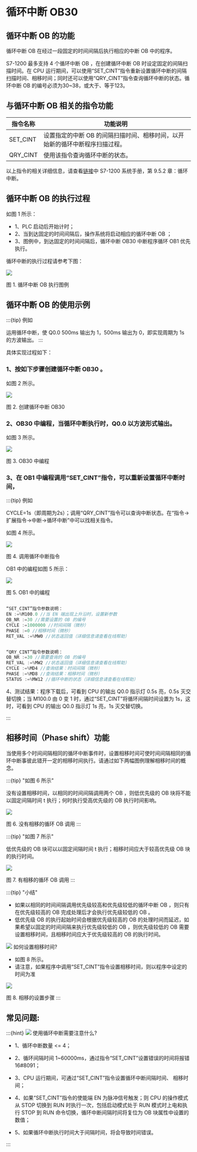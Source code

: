 
# 循环中断 OB30

## 循环中断 OB 的功能

循环中断 OB 在经过一段固定的时间间隔后执行相应的中断 OB 中的程序。

S7-1200 最多支持 4 个循环中断 OB ，在创建循环中断 OB 时设定固定的间隔扫描时间。在 CPU 运行期间，可以使用“SET\_CINT”指令重新设置循环中断的间隔扫描时间、相移时间；同时还可以使用“QRY\_CINT”指令查询循环中断的状态。循环中断 OB 的编号必须为30~38，或大于、等于123。

## 与循环中断 OB 相关的指令功能

| 指令名称 | 功能说明                                                                     |
| -------- | ---------------------------------------------------------------------------- |
| SET_CINT | 设置指定的中断 OB 的间隔扫描时间、相移时间，以开始新的循环中断程序扫描过程。 |
| QRY_CINT | 使用该指令查询循环中断的状态。                                               |

以上指令的相关详细信息，请查看[链接](../../../source/index.md)中 S7-1200 系统手册，第 9.5.2 章：循环中断。

## 循环中断 OB 的执行过程

如图 1 所示：

- 1、PLC 启动后开始计时；
- 2、当到达固定的时间间隔后，操作系统将启动相应的循环中断 OB ；
- 3、图例中，到达固定的时间间隔后，循环中断 OB30 中断程序循环 OB1 优先执行。

循环中断的执行过程请参考下图：

![](images/04-01.jpg)

图 1. 循环中断 OB 执行图例

## 循环中断 OB 的使用示例

:::{tip} 例如

运用循环中断，使 Q0.0 500ms 输出为 1，500ms 输出为 0，即实现周期为 1s 的方波输出。
:::

具体实现过程如下：

### 1、按如下步骤创建循环中断 OB30 。

如图 2 所示。

![](images/04-02.JPG)

图 2. 创建循环中断 OB30

### 2、OB30 中编程，当循环中断执行时，Q0.0 以方波形式输出。

如图 3 所示。

![](images/04-03.JPG)

图 3. OB30 中编程

### 3、在 OB1 中编程调用“SET\_CINT”指令，可以重新设置循环中断时间，

:::{tip} 例如

CYCLE=1s（即周期为2s）；调用“QRY\_CINT”指令可以查询中断状态。在“指令->扩展指令->中断->循环中断”中可以找相关指令。

如图 4 所示。

![](images/04-04.JPG)

图 4. 调用循环中断指令

OB1 中的编程如图 5 所示：

![](images/04-05.JPG)

图 5. OB1 中的编程

```c

“SET_CINT”指令参数说明：
EN :=%M100.0 //当 EN 端出现上升沿时，设置新参数 
OB_NR :=30 //需要设置的 OB 的编号 
CYCLE :=1000000 //时间间隔（微秒） 
PHASE :=0 //相移时间（微秒） 
RET_VAL :=%MW0 //状态返回值（详细信息请查看在线帮助） 

```


```c

“QRY_CINT”指令参数说明：
OB_NR :=30 //需要查询的 OB 的编号 
RET_VAL :=%MW2 //状态返回值（详细信息请查看在线帮助） 
CYCLE :=%MD4 //查询结果：时间间隔（微秒） 
PHASE :=%MD8 //查询结果：相移时间（微秒） 
STATUS :=%MW12 //循环中断的状态（详细信息请查看在线帮助） 

```

4、测试结果：程序下载后，可看到 CPU 的输出 Q0.0 指示灯 0.5s 亮，0.5s 灭交替切换；当 M100.0 由 0 变 1 时，通过“SET\_CINT”将循环间隔时间设置为 1s，这时，可看到 CPU 的输出 Q0.0 指示灯 1s 亮，1s 灭交替切换。

:::

## 相移时间（Phase shift）功能

当使用多个时间间隔相同的循环中断事件时，设置相移时间可使时间间隔相同的循环中断事彼此错开一定的相移时间执行。请通过如下两幅图例理解相移时间的概念。

:::{tip}  "如图 6 所示"

没有设置相移时间，以相同的时间间隔调用两个 OB ，则低优先级的 OB 块将不能以固定间隔时间 t 执行；何时执行受高优先级的 OB 执行时间影响。

![](images/04-06.jpg)

图 6. 没有相移的循环 OB 调用
:::

:::{tip}  "如图 7 所示"

低优先级的 OB 块可以以固定间隔时间 t 执行；相移时间应大于较高优先级 OB 块的执行时间。

![](images/04-07.jpg)

图 7. 有相移的循环 OB 调用
:::

:::{tip}  "小结"

- 如果以相同的时间间隔调用优先级较高和优先级较低的循环中断 OB ，则只有在优先级较高的 OB 完成处理后才会执行优先级较低的 OB 。
- 低优先级 OB 的执行起始时间会根据优先级较高的 OB 的处理时间而延迟，如果希望以固定的时间间隔来执行优先级较低的 OB ，则优先级较低的 OB 需要设置相移时间，且相移时间应大于优先级较高的 OB 的执行时间。

![](../../../img/home/FAQ.png) 如何设置相移时间?

- 如图 8 所示。
- 请注意，如果程序中调用“SET\_CINT”指令设置相移时间，则以程序中设定的时间为准

![](images/04-08.jpg)

图 8. 相移的设置步骤
:::

## 常见问题:

:::{hint} ![](../../../img/home/FAQ.png) 使用循环中断需要注意什么?

- 1、循环中断数量 <= 4；

- 2、循环间隔时间 1~60000ms，通过指令“SET\_CINT”设置错误的时间将报错 16#8091；

- 3、CPU 运行期间，可通过“SET\_CINT”指令设置循环中断间隔时间、 相移时间；

- 4、如果“SET\_CINT”指令的使能端 EN 为脉冲信号触发；则 CPU 的操作模式从 STOP 切换到 RUN 时执行一次，包括启动模式处于 RUN 模式时上电和执行 STOP 到 RUN 命令切换，循环中断间隔时间将复位为 OB 块属性中设置的数值；

- 5、如果循环中断执行时间大于间隔时间，将会导致时间错误。

:::